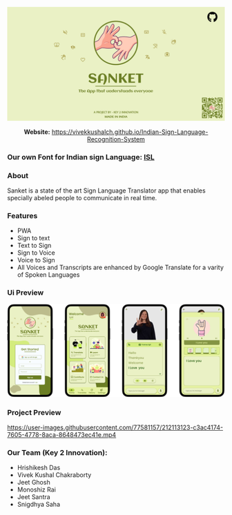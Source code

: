<p align="center">
  <img src="https://raw.githubusercontent.com/vivekkushalch/Indian-Sign-Language-Recognition-System/main/assets/img/sanket_readme_banner.jpg" alt="drawing" width="600"/>
</p>
<p align="center">
<b>Website:</b>
  <a href="https://vivekkushalch.github.io/Indian-Sign-Language-Recognition-System">https://vivekkushalch.github.io/Indian-Sign-Language-Recognition-System</a>
</p>

### Our own Font for Indian sign Language: [ISL](https://github.com/Jeet-programmer/Indian-Sign-Language-Font)

### About
Sanket is a state of the art Sign Language Translator app that enables specially abeled people to communicate in real time.

### Features
- PWA
- Sign to text
- Text to Sign
- Sign to Voice
- Voice to Sign
- All Voices and Transcripts are enhanced by Google Translate for a varity of Spoken Languages

### Ui Preview
<p align="center">
  <img src="https://raw.githubusercontent.com/vivekkushalch/Indian-Sign-Language-Recognition-System/main/assets/img/sanket_ui_preview.png" alt="drawing" width="600"/>
</p>


### Project Preview
https://user-images.githubusercontent.com/77581157/212113123-c3ac4174-7605-4778-8aca-8648473ec41e.mp4


### Our Team (Key 2 Innovation):
- Hrishikesh Das
- Vivek Kushal Chakraborty
- Jeet Ghosh
- Monoshiz Rai
- Jeet Santra
- Snigdhya Saha

